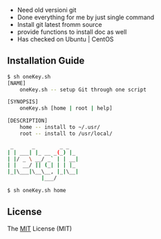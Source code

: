- Need old versioni git
- Done everything for me by just single command
- Install git latest fromm source
- provide functions to install doc as well
- Has checked on Ubuntu | CentOS

## Installation Guide
```bash
$ sh oneKey.sh
[NAME]
    oneKey.sh -- setup Git through one script

[SYNOPSIS]
    oneKey.sh [home | root | help]

[DESCRIPTION]
    home -- install to ~/.usr/
    root -- install to /usr/local/

 _      _        _ _
| | ___| |_ __ _(_) |_
| |/ _ \ __/ _` | | __|
| |  __/ || (_| | | |_
|_|\___|\__\__, |_|\__|
           |___/
```

```bash
$ sh oneKey.sh home
```

## License
The [MIT](https://github.com/xiangp126/let-git/blob/master/LICENSE.txt) License (MIT)
